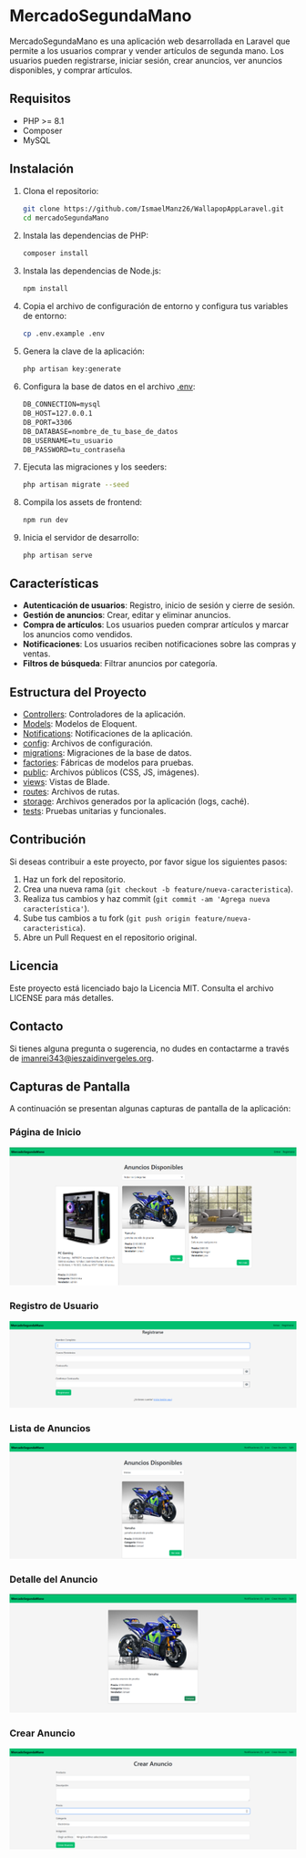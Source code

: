 # MercadoSegundaMano

MercadoSegundaMano es una aplicación web desarrollada en Laravel que permite a los usuarios comprar y vender artículos de segunda mano. Los usuarios pueden registrarse, iniciar sesión, crear anuncios, ver anuncios disponibles, y comprar artículos.

## Requisitos

- PHP >= 8.1
- Composer
- MySQL

## Instalación

1. Clona el repositorio:

    ```sh
    git clone https://github.com/IsmaelManz26/WallapopAppLaravel.git
    cd mercadoSegundaMano
    ```

2. Instala las dependencias de PHP:

    ```sh
    composer install
    ```

3. Instala las dependencias de Node.js:

    ```sh
    npm install
    ```

4. Copia el archivo de configuración de entorno y configura tus variables de entorno:

    ```sh
    cp .env.example .env
    ```

5. Genera la clave de la aplicación:

    ```sh
    php artisan key:generate
    ```

6. Configura la base de datos en el archivo [.env](http://_vscodecontentref_/1):

    ```env
    DB_CONNECTION=mysql
    DB_HOST=127.0.0.1
    DB_PORT=3306
    DB_DATABASE=nombre_de_tu_base_de_datos
    DB_USERNAME=tu_usuario
    DB_PASSWORD=tu_contraseña
    ```

7. Ejecuta las migraciones y los seeders:

    ```sh
    php artisan migrate --seed
    ```

8. Compila los assets de frontend:

    ```sh
    npm run dev
    ```

9. Inicia el servidor de desarrollo:

    ```sh
    php artisan serve
    ```

## Características

- **Autenticación de usuarios**: Registro, inicio de sesión y cierre de sesión.
- **Gestión de anuncios**: Crear, editar y eliminar anuncios.
- **Compra de artículos**: Los usuarios pueden comprar artículos y marcar los anuncios como vendidos.
- **Notificaciones**: Los usuarios reciben notificaciones sobre las compras y ventas.
- **Filtros de búsqueda**: Filtrar anuncios por categoría.

## Estructura del Proyecto

- [Controllers](http://_vscodecontentref_/2): Controladores de la aplicación.
- [Models](http://_vscodecontentref_/3): Modelos de Eloquent.
- [Notifications](http://_vscodecontentref_/4): Notificaciones de la aplicación.
- [config](http://_vscodecontentref_/5): Archivos de configuración.
- [migrations](http://_vscodecontentref_/6): Migraciones de la base de datos.
- [factories](http://_vscodecontentref_/7): Fábricas de modelos para pruebas.
- [public](http://_vscodecontentref_/8): Archivos públicos (CSS, JS, imágenes).
- [views](http://_vscodecontentref_/9): Vistas de Blade.
- [routes](http://_vscodecontentref_/10): Archivos de rutas.
- [storage](http://_vscodecontentref_/11): Archivos generados por la aplicación (logs, caché).
- [tests](http://_vscodecontentref_/12): Pruebas unitarias y funcionales.

## Contribución

Si deseas contribuir a este proyecto, por favor sigue los siguientes pasos:

1. Haz un fork del repositorio.
2. Crea una nueva rama (`git checkout -b feature/nueva-caracteristica`).
3. Realiza tus cambios y haz commit (`git commit -am 'Agrega nueva característica'`).
4. Sube tus cambios a tu fork (`git push origin feature/nueva-caracteristica`).
5. Abre un Pull Request en el repositorio original.

## Licencia

Este proyecto está licenciado bajo la Licencia MIT. Consulta el archivo LICENSE para más detalles.

## Contacto

Si tienes alguna pregunta o sugerencia, no dudes en contactarme a través de [imanrei343@ieszaidinvergeles.org](mailto:imanrei343@ieszaidinvergeles.org).

## Capturas de Pantalla

A continuación se presentan algunas capturas de pantalla de la aplicación:

### Página de Inicio
![Página de Inicio](screenshots/home.png)

### Registro de Usuario
![Registro de Usuario](screenshots/register.png)

### Lista de Anuncios
![Lista de Anuncios](screenshots/listings.png)

### Detalle del Anuncio
![Detalle del Anuncio](screenshots/listings-detail.png)

### Crear Anuncio
![Crear Anuncio](screenshots/create-listing.png)